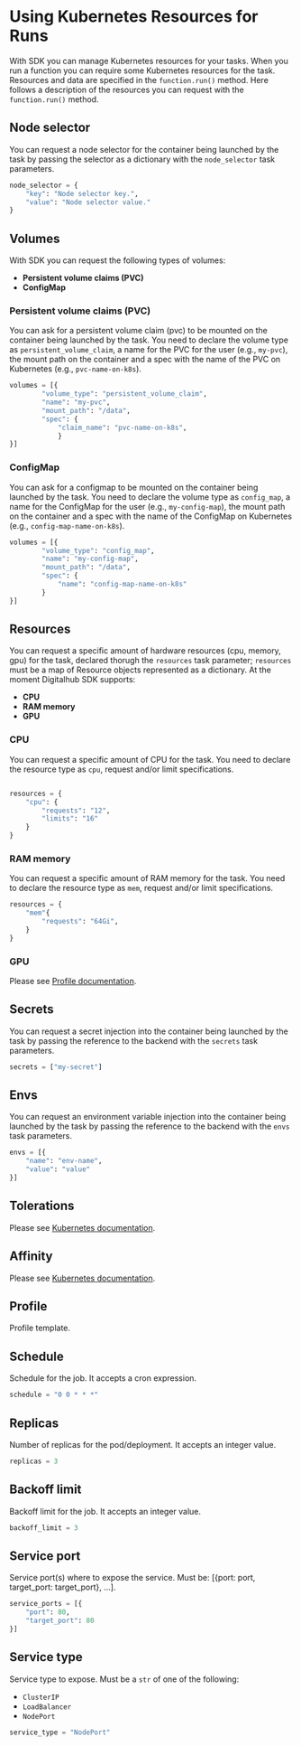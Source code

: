 # Using Kubernetes Resources for Runs

With SDK you can manage Kubernetes resources for your tasks. When you run a function you can require some Kubernetes resources for the task. Resources and data are specified in the `function.run()` method.
Here follows a description of the resources you can request with the `function.run()` method.

## Node selector

You can request a node selector for the container being launched by the task by passing the selector as a dictionary with the `node_selector` task parameters.

```python
node_selector = {
    "key": "Node selector key.",
    "value": "Node selector value."
}
```

## Volumes

With SDK you can request the following types of volumes:

- **Persistent volume claims (PVC)**
- **ConfigMap**

### Persistent volume claims (PVC)

You can ask for a persistent volume claim (pvc) to be mounted on the container being launched by the task.
You need to declare the volume type as `persistent_volume_claim`, a name for the PVC for the user (e.g., `my-pvc`), the mount path on the container and a spec with the name of the PVC on Kubernetes (e.g., `pvc-name-on-k8s`).

```python
volumes = [{
        "volume_type": "persistent_volume_claim",
        "name": "my-pvc",
        "mount_path": "/data",
        "spec": {
            "claim_name": "pvc-name-on-k8s",
            }
}]
```

### ConfigMap

You can ask for a configmap to be mounted on the container being launched by the task.
You need to declare the volume type as `config_map`, a name for the ConfigMap for the user (e.g., `my-config-map`), the mount path on the container and a spec with the name of the ConfigMap on Kubernetes (e.g., `config-map-name-on-k8s`).

```python
volumes = [{
        "volume_type": "config_map",
        "name": "my-config-map",
        "mount_path": "/data",
        "spec": {
            "name": "config-map-name-on-k8s"
        }
}]
```

## Resources

You can request a specific amount of hardware resources (cpu, memory, gpu) for the task, declared thorugh the `resources` task parameter; `resources` must be a map of Resource objects represented as a dictionary.
At the moment Digitalhub SDK supports:

- **CPU**
- **RAM memory**
- **GPU**

### CPU

You can request a specific amount of CPU for the task.
You need to declare the resource type as `cpu`, request and/or limit specifications.

```python

resources = {
    "cpu": {
        "requests": "12",
        "limits": "16"
    }
}
```

### RAM memory

You can request a specific amount of RAM memory for the task.
You need to declare the resource type as `mem`, request and/or limit specifications.

```python
resources = {
    "mem"{
        "requests": "64Gi",
    }
}
```

### GPU

Please see [Profile documentation](#profile).

## Secrets

You can request a secret injection into the container being launched by the task by passing the reference to the backend with the `secrets` task parameters.

```python
secrets = ["my-secret"]
```

## Envs

You can request an environment variable injection into the container being launched by the task by passing the reference to the backend with the `envs` task parameters.

```python
envs = [{
    "name": "env-name",
    "value": "value"
}]
```

## Tolerations

Please see [Kubernetes documentation](https://kubernetes.io/docs/home/).

## Affinity

Please see [Kubernetes documentation](https://kubernetes.io/docs/home/).

## Profile

Profile template.

## Schedule

Schedule for the job. It accepts a cron expression.

```python
schedule = "0 0 * * *"
```

## Replicas

Number of replicas for the pod/deployment. It accepts an integer value.

```python
replicas = 3
```

## Backoff limit

Backoff limit for the job. It accepts an integer value.

```python
backoff_limit = 3
```

## Service port

Service port(s) where to expose the service. Must be: [{port: port, target_port: target_port}, ...].

```python
service_ports = [{
    "port": 80,
    "target_port": 80
}]
```

## Service type

Service type to expose. Must be a `str` of one of the following:

- `ClusterIP`
- `LoadBalancer`
- `NodePort`

```python
service_type = "NodePort"
```
